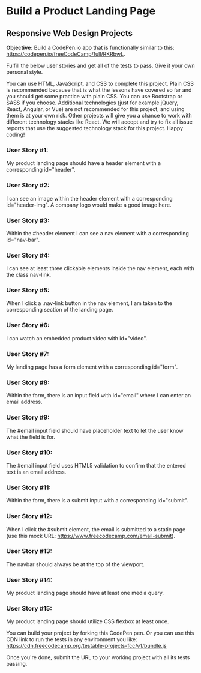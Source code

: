 # Build a Product Landing Page

## Responsive Web Design Projects

**Objective:** Build a CodePen.io app that is functionally similar to this: https://codepen.io/freeCodeCamp/full/RKRbwL.

Fulfill the below user stories and get all of the tests to pass. Give it your own personal style.

You can use HTML, JavaScript, and CSS to complete this project. Plain CSS is recommended because that is what the lessons have covered so far and you should get some practice with plain CSS. You can use Bootstrap or SASS if you choose. Additional technologies (just for example jQuery, React, Angular, or Vue) are not recommended for this project, and using them is at your own risk. Other projects will give you a chance to work with different technology stacks like React. We will accept and try to fix all issue reports that use the suggested technology stack for this project. Happy coding!

### User Story #1:

My product landing page should have a header element with a corresponding id="header".

### User Story #2:

I can see an image within the header element with a corresponding id="header-img". A company logo would make a good image here.

### User Story #3:

Within the #header element I can see a nav element with a corresponding id="nav-bar".

### User Story #4:

I can see at least three clickable elements inside the nav element, each with the class nav-link.

### User Story #5:

When I click a .nav-link button in the nav element, I am taken to the corresponding section of the landing page.

### User Story #6:

I can watch an embedded product video with id="video".

### User Story #7:

My landing page has a form element with a corresponding id="form".

### User Story #8:

Within the form, there is an input field with id="email" where I can enter an email address.

### User Story #9:

The #email input field should have placeholder text to let the user know what the field is for.

### User Story #10:

The #email input field uses HTML5 validation to confirm that the entered text is an email address.

### User Story #11:

Within the form, there is a submit input with a corresponding id="submit".

### User Story #12:

When I click the #submit element, the email is submitted to a static page (use this mock URL: https://www.freecodecamp.com/email-submit).

### User Story #13:

The navbar should always be at the top of the viewport.

### User Story #14:

My product landing page should have at least one media query.

### User Story #15:

My product landing page should utilize CSS flexbox at least once.

You can build your project by forking this CodePen pen. Or you can use this CDN link to run the tests in any environment you like: https://cdn.freecodecamp.org/testable-projects-fcc/v1/bundle.js

Once you're done, submit the URL to your working project with all its tests passing.
